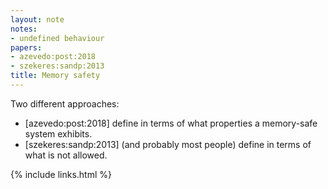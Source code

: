 ```yaml
---
layout: note
notes:
- undefined behaviour
papers:
- azevedo:post:2018
- szekeres:sandp:2013
title: Memory safety
---
```


Two different approaches:
- [azevedo:post:2018] define in terms of what properties a memory-safe system exhibits.
- [szekeres:sandp:2013] (and probably most people) define in terms of what is not allowed.

{% include links.html %}
